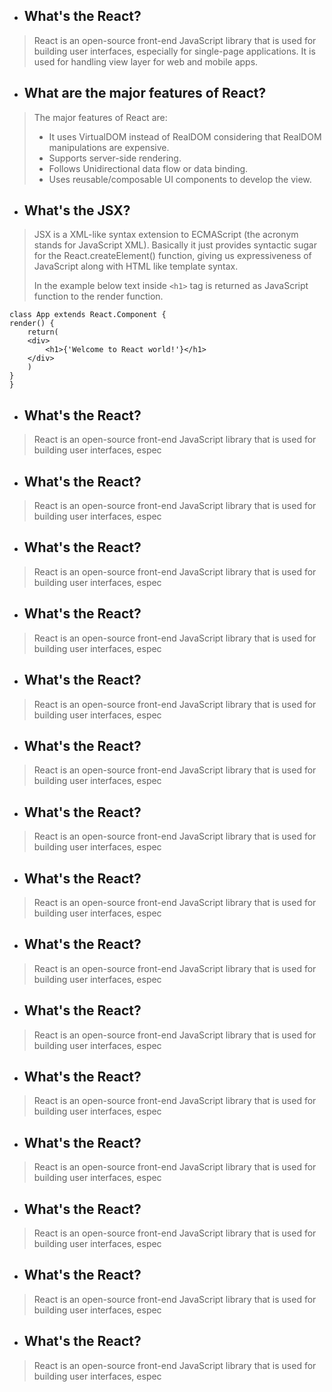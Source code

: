 - ## What's the React?

>React is an open-source front-end JavaScript library that is used for building user interfaces, especially for single-page applications. It is used for handling view layer for web and mobile apps.

- ## What are the major features of React?

>The major features of React are:
> * It uses VirtualDOM instead of RealDOM considering that RealDOM manipulations are expensive.
> * Supports server-side rendering.
> * Follows Unidirectional data flow or data binding.
> * Uses reusable/composable UI components to develop the view.

- ## What's the JSX?

>JSX is a XML-like syntax extension to ECMAScript (the acronym stands for JavaScript XML). Basically it just provides syntactic sugar for the React.createElement() function, giving us expressiveness of JavaScript along with HTML like template syntax.
>
>In the example below text inside `<h1>` tag is returned as JavaScript function to the render function.

    class App extends React.Component {
    render() {
        return(
        <div>
            <h1>{'Welcome to React world!'}</h1>
        </div>
        )
    }
    }

- ## What's the React?

>React is an open-source front-end JavaScript library that is used for building user interfaces, espec

- ## What's the React?

>React is an open-source front-end JavaScript library that is used for building user interfaces, espec

- ## What's the React?

>React is an open-source front-end JavaScript library that is used for building user interfaces, espec

- ## What's the React?

>React is an open-source front-end JavaScript library that is used for building user interfaces, espec

- ## What's the React?

>React is an open-source front-end JavaScript library that is used for building user interfaces, espec

- ## What's the React?

>React is an open-source front-end JavaScript library that is used for building user interfaces, espec

- ## What's the React?

>React is an open-source front-end JavaScript library that is used for building user interfaces, espec

- ## What's the React?

>React is an open-source front-end JavaScript library that is used for building user interfaces, espec

- ## What's the React?

>React is an open-source front-end JavaScript library that is used for building user interfaces, espec

- ## What's the React?

>React is an open-source front-end JavaScript library that is used for building user interfaces, espec

- ## What's the React?

>React is an open-source front-end JavaScript library that is used for building user interfaces, espec

- ## What's the React?

>React is an open-source front-end JavaScript library that is used for building user interfaces, espec

- ## What's the React?

>React is an open-source front-end JavaScript library that is used for building user interfaces, espec

- ## What's the React?

>React is an open-source front-end JavaScript library that is used for building user interfaces, espec

- ## What's the React?

>React is an open-source front-end JavaScript library that is used for building user interfaces, espec